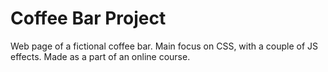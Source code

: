 # Coffee Bar Project

Web page of a fictional coffee bar. Main focus on CSS, with a couple of JS effects. Made as a part of an online course.
